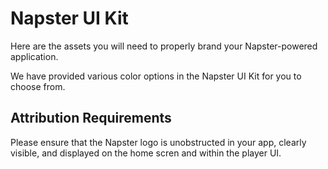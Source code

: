 # Napster UI Kit

Here are the assets you will need to properly brand your Napster-powered application.

We have provided various color options in the Napster UI Kit for you to choose from.

## Attribution Requirements

Please ensure that the Napster logo is unobstructed in your app, clearly visible, and displayed on the home scren and within the player UI.
